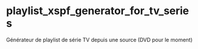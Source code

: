 # playlist_xspf_generator_for_tv_series
Générateur de playlist de série TV depuis une source (DVD pour le moment)
